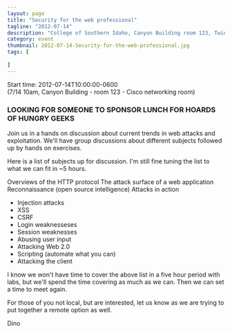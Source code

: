 ```yaml
---
layout: page 
title: "Security for the web professional"
tagline: "2012-07-14"
description: "College of Southern Idaho, Canyon Building room 123, Twin Falls, Idaho 83301 (7/14 10am, Canyon B..."
category: event
thumbnail: 2012-07-14-Security-for-the-web-professional.jpg
tags: [
	
]
---
```


Start time: 2012-07-14T10:00:00-0600  
(7/14 10am, Canyon Building - room 123 - Cisco networking room)

### LOOKING FOR SOMEONE TO SPONSOR LUNCH FOR HOARDS OF HUNGRY GEEKS ###

Join us in a hands on discussion about current trends in web attacks and exploitation.  We'll have group discussions about different subjects followed up by hands on exercises.  

Here is a list of subjects up for discussion.  I'm still fine tuning the list to what we can fit in ~5 hours.  

Overviews of the HTTP protocol
The attack surface of a web application
Reconnaissance (open source intelligence)
Attacks in action
- Injection attacks
- XSS
- CSRF
- Login weaknesseses
- Session weaknesses
- Abusing user input
- Attacking Web 2.0
- Scripting (automate what you can)
- Attacking the client

I know we won't have time to cover the above list in a five hour period with labs, but we'll spend the time covering as much as we can.  Then we can set a time to meet again.

For those of you not local, but are interested, let us know as we are trying to put together a remote option as well.

Dino


